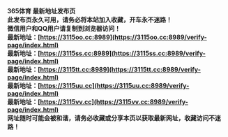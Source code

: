 <strong>365体育 最新地址发布页</strong><br>
<strong>此发布页永久可用，请务必将本站加入收藏，开车永不迷路！</strong><br>
<strong>微信用户和QQ用户请复制到浏览器访问！</strong><br>
<strong>最新地址：[https://3115oo.cc:8989](https://3115oo.cc:8989/verify-page/index.html)</strong><br>
<strong>最新地址：[https://3115ss.cc:8989](https://3115ss.cc:8989/verify-page/index.html)</strong><br>
<strong>最新地址：[https://3115tt.cc:8989](https://3115tt.cc:8989/verify-page/index.html)</strong><br>
<strong>最新地址：[https://3115uu.cc](https://3115uu.cc:8989/verify-page/index.html)</strong><br>
<strong>最新地址：[https://3115vv.cc](https://3115vv.cc:8989/verify-page/index.html)</strong><br>
<strong>网址随时可能会被和谐，请务必收藏或分享本页以获取最新网址，收藏访问不迷路！</strong><br>
